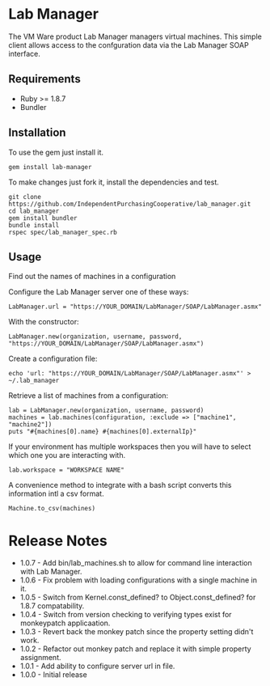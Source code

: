 Lab Manager
===========
The VM Ware product Lab Manager managers virtual machines. This simple
client allows access to the confguration data via the Lab Manager SOAP
interface.

Requirements
------------
* Ruby >= 1.8.7
* Bundler

Installation
------------
To use the gem just install it.
```
gem install lab-manager
```
To make changes just fork it, install the dependencies and test.
```
git clone https://github.com/IndependentPurchasingCooperative/lab_manager.git
cd lab_manager
gem install bundler
bundle install
rspec spec/lab_manager_spec.rb
```

Usage
-----
Find out the names of machines in a configuration

Configure the Lab Manager server one of these ways:

```
LabManager.url = "https://YOUR_DOMAIN/LabManager/SOAP/LabManager.asmx"
```

With the constructor:
```
LabManager.new(organization, username, password, "https://YOUR_DOMAIN/LabManager/SOAP/LabManager.asmx")
```

Create a configuration file:
```
echo 'url: "https://YOUR_DOMAIN/LabManager/SOAP/LabManager.asmx"' > ~/.lab_manager
```

Retrieve a list of machines from a configuration:
```
lab = LabManager.new(organization, username, password)
machines = lab.machines(configuration, :exclude => ["machine1", "machine2"])
puts "#{machines[0].name} #{machines[0].externalIp}"
```

If your environment has multiple workspaces then you will have to select
which one you are interacting with.

```
lab.workspace = "WORKSPACE NAME"
```

A convenience method to integrate with a bash script converts this information
intl a csv format.

```
Machine.to_csv(machines)
```

Release Notes
=============
* 1.0.7 - Add bin/lab_machines.sh to allow for command line interaction with Lab Manager.
* 1.0.6 - Fix problem with loading configurations with a single machine in it.
* 1.0.5 - Switch from Kernel.const_defined? to Object.const_defined? for 1.8.7 compatability.
* 1.0.4 - Switch from version checking to verifying types exist for monkeypatch applicaation.
* 1.0.3 - Revert back the monkey patch since the property setting didn't work.
* 1.0.2 - Refactor out monkey patch  and replace it with simple property assignment.
* 1.0.1 - Add ability to configure server url in file.
* 1.0.0 - Initial release

